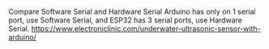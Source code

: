 
Compare Software Serial and Hardware Serial
Arduino has only on 1 serial port, use Software Serial, and
ESP32 has 3 serial ports, use Hardware Serial.
https://www.electroniclinic.com/underwater-ultrasonic-sensor-with-arduino/

